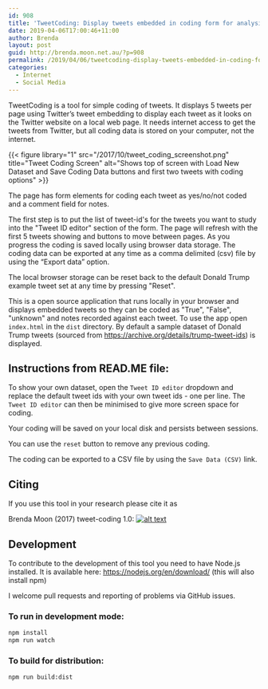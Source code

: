 ```yaml
---
id: 908
title: 'TweetCoding: Display tweets embedded in coding form for analysis'
date: 2019-04-06T17:00:46+11:00
author: Brenda
layout: post
guid: http://brenda.moon.net.au/?p=908
permalink: /2019/04/06/tweetcoding-display-tweets-embedded-in-coding-form-for-analysis/
categories:
  - Internet
  - Social Media
---
```

TweetCoding is a tool for simple coding of tweets. It displays 5 tweets per page using Twitter’s tweet embedding to display each tweet as it looks on the Twitter website on a local web page. It needs internet access to get the tweets from Twitter, but all coding data is stored on your computer, not the internet.

{{< figure library="1" src="/2017/10/tweet_coding_screenshot.png" title="Tweet Coding Screen" alt="Shows top of screen with Load New Dataset and Save Coding Data buttons and first two tweets with coding options" >}}

The page has form elements for coding each tweet as yes/no/not coded and a comment field for notes.

The first step is to put the list of tweet-id's for the tweets you want to study into the "Tweet ID editor" section of the form. The page will refresh with the first 5 tweets showing and buttons to move between pages. As you progress the coding is saved locally using browser data storage. The coding data can be exported at any time as a comma delimited (csv) file by using the “Export data” option.

The local browser storage can be reset back to the default Donald Trump example tweet set at any time by pressing "Reset".

This is a open source application that runs locally in your browser and displays embedded tweets so they can be coded as "True", "False", "unknown" and notes recorded against each tweet. To use the app open `index.html` in the `dist` directory. By default a sample dataset of Donald Trump tweets (sourced from https://archive.org/details/trump-tweet-ids) is displayed.

## Instructions from READ.ME file:

To show your own dataset, open the `Tweet ID editor` dropdown and replace the default tweet ids with your own tweet ids - one per line. The `Tweet ID editor` can then be minimised to give more screen space for coding.

Your coding will be saved on your local disk and persists between sessions.

You can use the `reset` button to remove any previous coding.

The coding can be exported to a CSV file by using the `Save Data (CSV)` link.

## Citing

If you use this tool in your research please cite it as

Brenda Moon (2017) tweet-coding 1.0: [![alt text](https://zenodo.org/badge/98805900.svg "DOI")](https://zenodo.org/badge/latestdoi/98805900)


## Development

To contribute to the development of this tool you need to have Node.js installed. It is available here: https://nodejs.org/en/download/ (this will also install npm)

I welcome pull requests and reporting of problems via GitHub issues.

### To run in development mode:

```bash
npm install
npm run watch
```

### To build for distribution:

```bash
npm run build:dist
```
